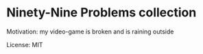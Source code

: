 # Ninety-Nine Problems collection

Motivation: my video-game is broken and is raining outside

License: MIT




